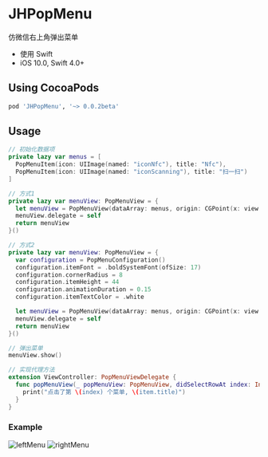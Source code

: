 # JHPopMenu
仿微信右上角弹出菜单

* 使用 Swift
* iOS 10.0, Swift 4.0+

## Using CocoaPods
``` ruby
pod 'JHPopMenu', '~> 0.0.2beta'
```

## Usage

``` swift
// 初始化数据项
private lazy var menus = [
  PopMenuItem(icon: UIImage(named: "iconNfc"), title: "Nfc"),
  PopMenuItem(icon: UIImage(named: "iconScanning"), title: "扫一扫")
]

// 方式1
private lazy var menuView: PopMenuView = {
  let menuView = PopMenuView(dataArray: menus, origin: CGPoint(x: view.frame.width - 152, y: 80), size: CGSize(width: 130, height: 44), direction: .left)
  menuView.delegate = self
  return menuView
}()

// 方式2
private lazy var menuView: PopMenuView = {
  var configuration = PopMenuConfiguration()
  configuration.itemFont = .boldSystemFont(ofSize: 17)
  configuration.cornerRadius = 8
  configuration.itemHeight = 44
  configuration.animationDuration = 0.15
  configuration.itemTextColor = .white

  let menuView = PopMenuView(dataArray: menus, origin: CGPoint(x: view.frame.width - 152, y: 80), size: CGSize(width: 130, height: 44), direction: .left, configuration: configuration)
  menuView.delegate = self
  return menuView
}()

// 弹出菜单
menuView.show()

// 实现代理方法
extension ViewController: PopMenuViewDelegate {
  func popMenuView(_ popMenuView: PopMenuView, didSelectRowAt index: Int, item: PopMenuItem) {
    print("点击了第 \(index) 个菜单, \(item.title)")
  }
}

```
### Example
![leftMenu](https://tva1.sinaimg.cn/large/007S8ZIlgy1gifsxnlzhkj30pe1a0q4m.jpg)
![rightMenu](https://tva1.sinaimg.cn/large/007S8ZIlgy1gifsyitmm0j30pe1a0dhf.jpg)
